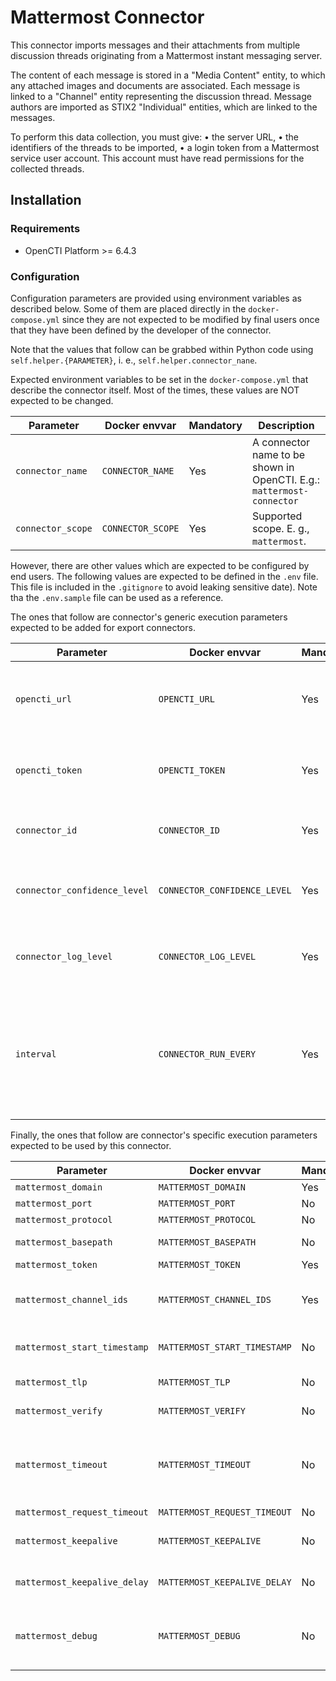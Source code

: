 # Mattermost Connector

This connector imports messages and their attachments from multiple discussion threads originating from a Mattermost instant messaging server.

The content of each message is stored in  a "Media Content" entity, to which any attached images and documents are associated. Each message is linked to a "Channel" entity representing the discussion thread. Message authors are imported as STIX2 "Individual" entities, which are linked to the messages.

To perform this data collection, you must give:
• the server URL,
• the identifiers of the threads to be imported,
• a login token from a Mattermost service user account. This account must have read permissions for the collected threads.


## Installation

### Requirements

- OpenCTI Platform >= 6.4.3

### Configuration

Configuration parameters are provided using environment variables as described below.
Some of them are placed directly in the `docker-compose.yml` since they are not expected to be modified by final users once that they have been defined by the developer of the connector.

Note that the values that follow can be grabbed within Python code using `self.helper.{PARAMETER}`, i. e., `self.helper.connector_nane`.

Expected environment variables to be set in the  `docker-compose.yml` that describe the connector itself.
Most of the times, these values are NOT expected to be changed.

| Parameter                            | Docker envvar                       | Mandatory    | Description                                                                                                                                                |
| ------------------------------------ | ----------------------------------- | ------------ | ---------------------------------------------------------------------------------------------------------------------------------------------------------- |
| `connector_name`                     | `CONNECTOR_NAME`                    | Yes          | A connector name to be shown in OpenCTI. E.g.: `mattermost-connector`                                                                                                                   |
| `connector_scope`                    | `CONNECTOR_SCOPE`                   | Yes          | Supported scope. E. g., `mattermost`.                                                                                                                       |

However, there are other values which are expected to be configured by end users.
The following values are expected to be defined in the `.env` file.
This file is included in the `.gitignore` to avoid leaking sensitive date). 
Note tha the `.env.sample` file can be used as a reference.

The ones that follow are connector's generic execution parameters expected to be added for export connectors.

| Parameter                            | Docker envvar                       | Mandatory    | Description                                                                                                                                                |
| ------------------------------------ | ----------------------------------- | ------------ | ---------------------------------------------------------------------------------------------------------------------------------------------------------- |
| `opencti_url`                        | `OPENCTI_URL`                       | Yes          | The URL of the OpenCTI platform. Note that final `/` should be avoided. Example value: `http://opencti:8080`                                               |
| `opencti_token`                      | `OPENCTI_TOKEN`                     | Yes          | The default admin token configured in the OpenCTI platform parameters file.                                                                                |
| `connector_id`                       | `CONNECTOR_ID`                      | Yes          | A valid arbitrary `UUIDv4` that must be unique for this connector.                                                                                         |
| `connector_confidence_level`         | `CONNECTOR_CONFIDENCE_LEVEL`        | Yes          | The default confidence level for created sightings (a number between 1 and 4).                                                                             |
| `connector_log_level`                | `CONNECTOR_LOG_LEVEL`               | Yes          | The log level for this connector, could be `debug`, `info`, `warn` or `error` (less verbose).                                                              |
| `interval`                           | `CONNECTOR_RUN_EVERY`               | Yes          | The time unit is represented by a single character at the end of the string: d for days, h for hours, m for minutes, and s for seconds. e.g., 30s is 30 seconds. 1d is 1 day.                                                                                  |

Finally, the ones that follow are connector's specific execution parameters expected to be used by this connector.

| Parameter                            | Docker envvar                       | Mandatory    | Description                                                                                                                                                |
| ------------------------------------ | ----------------------------------- | ------------ | ---------------------------------------------------------------------------------------------------------------------------------------------------------- |
| `mattermost_domain`                    | `MATTERMOST_DOMAIN`                   | Yes          | For example: `my-mattermost-chat.fr`.                                                                                                                                       |
| `mattermost_port`                    | `MATTERMOST_PORT`                   | No          | `8065` is the default value.                                                                                                                                       |
| `mattermost_protocol`                    | `MATTERMOST_PROTOCOL`                   | No          | `http` or `https`. The last one is the default value.                                                                                                                                       |
| `mattermost_basepath`                    | `MATTERMOST_BASEPATH`                   | No          | Web base path for the mattermost service. `/api/v4` is the default value.                                                                                                                                     |
| `mattermost_token`                    | `MATTERMOST_TOKEN`                   | Yes          | Access token of a mattermost account.                                                                                                                                       |
| `mattermost_channel_ids`                    | `MATTERMOST_CHANNEL_IDS`                   | Yes          | Mattermost channel ids separated by a comma. E.g: `5i5rip6zaf8qprwfi86iu9xsjy,ztu3g3f4upgjxezhsuqe5imzpr`. Obviously, the token must have the right to access those channels.                                                                                                                                      |
| `mattermost_start_timestamp`                    | `MATTERMOST_START_TIMESTAMP`                   | No          | Initial start time for retrieving the mattermost messages. The format of the timestamp is Unix epoch, in seconds. E.g.: `1708954724`. Default value is `0`.                                                                                                                                      |
| `mattermost_tlp`                    | `MATTERMOST_TLP`                   | No          | `CLEAR`, `GREEN`, `AMBER`, `AMBER+STRICT` or `RED`. Default value is `AMBER`.                                                                                                                                       |
| `mattermost_verify`                    | `MATTERMOST_VERIFY`                   | No          | Parameter to force web certificate verification. Can be `true` of `false`. Default value is `true`.                                                                                                                                       |                                                                                                                                       |
| `mattermost_timeout`                    | `MATTERMOST_TIMEOUT`                   | No          | Default value is `30` seconds. If for some reasons you get regular timeouts after a while, try to change this value. The websocket will ping the server in this interval to keep the connection alive. If you have access to your server configuration, you can of course increase the timeout there.                                                                                                                                        |
| `mattermost_request_timeout`                    | `MATTERMOST_REQUEST_TIMEOUT`                   | No          | This value controls the request timeout.                                                                                                                                       |
| `mattermost_keepalive`                    | `MATTERMOST_KEEPALIVE`                   | No          | To keep the websocket connection alive even if it gets disconnected for some reason you can set the keepalive option to `true`. Default value is `false`.                                                                                                                                       |
| `mattermost_keepalive_delay`                    | `MATTERMOST_KEEPALIVE_DELAY`                   | No          | The mattermost_keepalive_delay defines how long to wait in seconds before attempting to reconnect the websocket.                                                                                                                                       |
| `mattermost_debug`                    | `MATTERMOST_DEBUG`                   | No          | Default value is `false`. Setting debug to `true`, will activate a very verbose logging.This also activates the logging for the requests package, so you can see every request you send. This SHOULD NOT be active in production, because this logs a lot, even passwords and tokens.                                                            .                                                                           |

